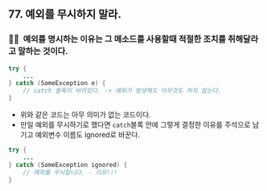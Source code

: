 ## 77. 예외를 무시하지 말라.

### 😵‍💫  예외를 명시하는 이유는 그 메소드를 사용할때 적절한 조치를 취해달라고 말하는 것이다.

```java
try {
    ...
} catch (SomeException e) {
	// catch 블록이 비어있다. -> 예외가 발생해도 아무것도 하지 않는다.
}
```

- 위와 같은 코드는 아무 의미가 없는 코드이다.
- 만일 예외를 무시하기로 했다면 `catch`블록 안에 그렇게 결정한 이유를 주석으로 남기고 예외변수 이름도 ignored로 바꾼다.

```java
try {
    ...
} catch (SomeException ignored) {
	// 예외를 무시합니다. - 이유!!!
}
```